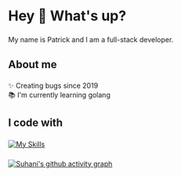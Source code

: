 <h1 align="left">Hey 👋 What's up?</h1>

###

<p align="left">My name is Patrick and I am a full-stack developer.</p>

###

<h2 align="left">About me</h2>

###

<p align="left">✨ Creating bugs since 2019<br>📚 I'm currently learning golang</p>

###

<h2 align="left">I code with</h2>

###

[![My Skills](https://skillicons.dev/icons?i=nextjs,react,tailwindcss,nestjs,typescript,docker,nodejs,postgresql,prisma,javascript,html,css,python,vscode,pycharm)](https://skillicons.dev)

###
  [![Suhani's github activity graph](https://github-readme-activity-graph.vercel.app/graph?username=trickqz&theme=react&show_icons=true&hide_border=true&layout=compact)](https://github.com/suhaanigurjar/github-readme-activity-graph)
